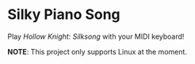 # Silky Piano Song

Play *Hollow Knight: Silksong* with your MIDI keyboard!

**NOTE**: This project only supports Linux at the moment.
